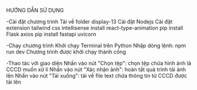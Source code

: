 HƯỚNG DẪN SỬ DỤNG

-Cài đặt chương trình
Tải về folder display-13
Cài đặt Nodejs
Cài đặt extension tailwind css intellisense
install react-type-animation
pip install Flask axios
pip install fastapi uvicorn


-Chạy chương trình
Khởi chạy Terminal trên Python
Nhập dòng lệnh: npm run dev
Chương trình được khởi chạy thành công

-Thao tác với giao diện
Nhấn vào nút "Chọn tệp": chọn tệp chứa hình ảnh là CCCD muốn xử lí
Nhấn vào nút "Xác nhận ảnh": hoàn tất quá trình tải ảnh lên
Nhấn vào nút "Tải xuống": tải về file text chứa thông tin từ CCCD được tải lên
